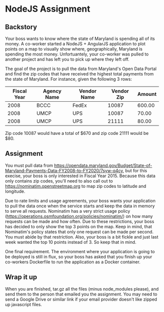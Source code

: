 # NodeJS Assignment

## Backstory

Your boss wants to know where the state of Maryland is spending all of its money. A co-worker started a NodeJS + AngularJS application
to plot points on a map to visually show where, geographically, Maryland is spending the most money. Unfortuantely, your co-worker was
pulled to another project and has left you to pick up where they left off.

The goal of the project is to pull the data from Maryland's Open Data Portal and find the zip codes that have received the highest
total payments from the state of Maryland. For instance, given the following 3 rows:

| Fiscal Year  | Agency Name   | Vendor Name   | Vendor Zip | Amount
|--------------|---------------|---------------|------------|--------
| 2008         | BCCC          | FedEx         | 10087      | 600.00
| 2008         | UMCP          | UPS           | 10087      |  70.00
| 2008         | UMCP          | UPS           | 21111      |  80.00

Zip code 10087 would have a total of $670 and zip code 21111 would be $80.

## Assignment

You must pull data from https://opendata.maryland.gov/Budget/State-of-Maryland-Payments-Data-FY2008-to-FY2020/7syw-q4cy, but for this execise,
your boss is only interested in Fiscal Year 2015. Because this data only contains zip codes, you'll need to also call out to
https://nominatim.openstreetmap.org to map zip codes to latitude and longitude.

Due to rate limits and usage agreements, your boss wants your application to pull the data once when the service starts and keep the data
in memory to serve all requests. Nominatim has a very strict usage policy (https://operations.osmfoundation.org/policies/nominatim/) on how many requests can be made and how often. Due to these
restrictions, your boss has decided to only show the top 3 points on the map. Keep in mind, that Nominatim's policy states that only
one request can be made per second. You must abide by that restriction. Also, your boss is a bit fickle and just last week wanted the top
10 points instead of 3. So keep that in mind.

One final requirement. The environment where your application is going to be deployed is still in flux, so your boss has asked that you
finish up your co-workers Dockerfile to run the application as a Docker container.

## Wrap it up

When you are finished, tar.gz all the files (minus node_modules please), and send them to the person that emailed you the assignment.
You may need to send a Google Drive or similar link if your email provider doesn't like zipped up javascript files.

